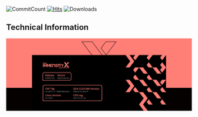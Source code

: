 ![CommitCount](https://img.shields.io/github/commits-since/LuanHalaiko/kernel_xiaomi_raphael/0.4.a/android11-12)
[![Hits](https://hits.seeyoufarm.com/api/count/incr/badge.svg?url=https%3A%2F%2Fgithub.com%2FLuanHalaiko%2Fkernel_xiaomi_raphael&count_bg=%2379C83D&title_bg=%23555555&icon=&icon_color=%23E7E7E7&title=hits&edge_flat=false)](https://hits.seeyoufarm.com)
![Downloads](https://img.shields.io/github/downloads/LuanHalaiko/kernel_xiaomi_raphael/0.4.a/total)

## Technical Information
![banner](https://github.com/LuanHalaiko/Artworks/raw/Kernel-Arts/Immensity-banner.png "what a beautiful thingy")
